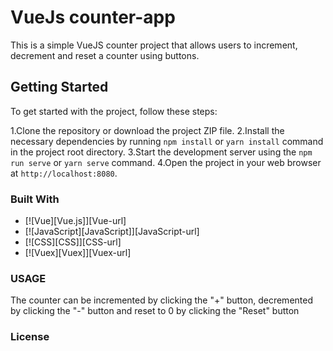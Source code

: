 # VueJs counter-app
This is a simple VueJS counter project that allows users to increment, decrement and reset a counter using buttons.

## Getting Started
To get started with the project, follow these steps:

1.Clone the repository or download the project ZIP file.
2.Install the necessary dependencies by running `npm install` or `yarn install` command in the project root directory.
3.Start the development server using the `npm run serve` or `yarn serve` command.
4.Open the project in your web browser at `http://localhost:8080`.

### Built With
* [![Vue][Vue.js]][Vue-url]
* [![JavaScript][JavaScript]][JavaScript-url]
* [![CSS][CSS]][CSS-url]
* [![Vuex][Vuex]][Vuex-url]


### USAGE
The counter can be incremented by clicking the "+" button, decremented by clicking the "-" button and reset to 0 by clicking the "Reset" button

### License

